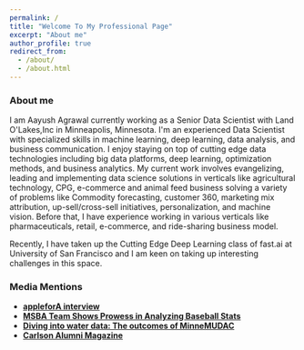 ```yaml
---
permalink: /
title: "Welcome To My Professional Page"
excerpt: "About me"
author_profile: true
redirect_from: 
  - /about/
  - /about.html
---
```


### About me
I am Aayush Agrawal currently working as a Senior Data Scientist with Land O'Lakes,Inc in Minneapolis, Minnesota. I'm an experienced Data Scientist with specialized skills in machine learning, deep learning, data analysis, and business communication. I enjoy staying on top of cutting edge data technologies including big data platforms, deep learning, optimization methods, and business analytics. My current work involves evangelizing, leading and implementing data science solutions in verticals like agricultural technology, CPG, e-commerce and animal feed business solving a variety of problems like Commodity forecasting, customer 360, marketing mix attribution, up-sell/cross-sell initiatives, personalization, and machine vision. Before that, I have experience working in various verticals like pharmaceuticals, retail, e-commerce, and ride-sharing business model.

Recently, I have taken up the Cutting Edge Deep Learning class of fast.ai at University of San Francisco and I am keen on taking up interesting challenges in this space.

### Media Mentions
* **[appleforA interview](https://applefora.com/blog/data-science-combination-math-business-technology/)**
* **[MSBA Team Shows Prowess in Analyzing Baseball Stats](https://carlsonschool.umn.edu/news/msba-team-shows-prowess-in-analyzing-baseball-stats)**
* **[Diving into water data: The outcomes of MinneMUDAC](http://minneanalytics.org/diving-into-water-data-the-outcomes-of-minnemudac/)**
* **[Carlson Alumni Magazine](https://www.minnesotaalumni.org/stories/welcome-to-the-future)**
